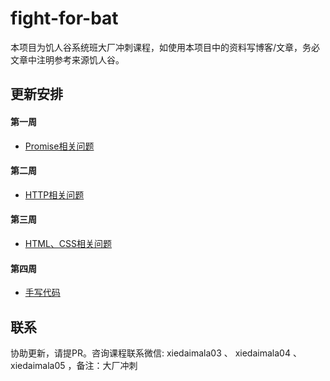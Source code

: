 # fight-for-bat
本项目为饥人谷系统班大厂冲刺课程，如使用本项目中的资料写博客/文章，务必文章中注明参考来源饥人谷。

## 更新安排

#### 第一周
- [Promise相关问题](week-1-Promise.md)

#### 第二周
- [HTTP相关问题](week-2-HTTP.md)

#### 第三周
- [HTML、CSS相关问题](week-3-HTML&CSS)

#### 第四周
- [手写代码](week-4-write-code)

## 联系
协助更新，请提PR。咨询课程联系微信: xiedaimala03 、 xiedaimala04 、 xiedaimala05 ，备注：大厂冲刺
